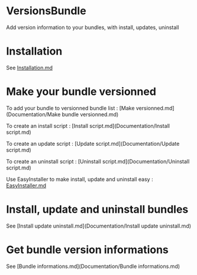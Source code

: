 VersionsBundle
==============

Add version information to your bundles, with install, updates, uninstall

Installation
============

See [Installation.md](Documentation/Installation.md)

Make your bundle versionned
===========================

To add your bundle to versionned bundle list : [Make versionned.md](Documentation/Make bundle versionned.md)

To create an install script : [Install script.md](Documentation/Install script.md)

To create an update script : [Update script.md](Documentation/Update script.md)

To create an uninstall script : [Uninstall script.md](Documentation/Uninstall script.md)

Use EasyInstaller to make install, update and uninstall easy : [EasyInstaller.md](Documentation/EasyInstaller.md)

Install, update and uninstall bundles
=====================================

See [Install update uninstall.md](Documentation/Install update uninstall.md)

Get bundle version informations
===============================

See [Bundle informations.md](Documentation/Bundle informations.md)
